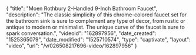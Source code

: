 {
    "title": "Moen Rothbury 2-Handled 9-Inch Bathroom Faucet",
    "description": "The classic simplicity of this chrome-colored faucet set for the bathroom sink is sure to complement any type of decor, from rustic or antique to modern or minimalist. The unique curve of the faucet is sure to spark conversation.",
    "videoid": "162897956",
    "date_created": "1525365079",
    "date_modified": "1525710574",
    "type": "captivate",
    "layout": "video",
    "url": "\/v\/026508217696-video\/162897956"
}